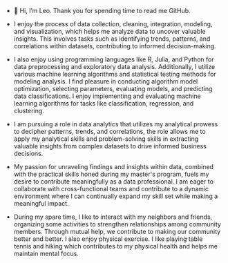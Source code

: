 - 👋 Hi, I’m Leo. Thank you for spending time to read me GitHub. 

- I enjoy the process of data collection, cleaning, integration, modeling, and visualization, which helps me analyze data to uncover valuable insights. This involves tasks such as identifying trends, patterns, and correlations within datasets, contributing to informed decision-making.

- I also enjoy using programming languages like R, Julia, and Python for data preprocessing and exploratory data analysis. Additionally, I utilize various machine learning algorithms and statistical testing methods for modeling analysis. I find pleasure in conducting algorithm model optimization, selecting parameters, evaluating models, and predicting data classifications. I enjoy implementing and evaluating machine learning algorithms for tasks like classification, regression, and clustering.

- I am pursuing a role in data analytics that utilizes my analytical prowess to decipher patterns, trends, and correlations, the role allows me to apply my analytical skills and problem-solving skills in extracting valuable insights from complex datasets to drive informed business decisions.

- My passion for unraveling findings and insights within data, combined with the practical skills honed during my master's program, fuels my desire to contribute meaningfully as a data professional. I am eager to collaborate with cross-functional teams and contribute to a dynamic environment where I can continually expand my skill set while making a meaningful impact. 

- During my spare time, I like to interact with my neighbors and friends, organizing some activities to strengthen relationships among community members. Through mutual help, we contribute to making our community better and better. I also enjoy physical exercise. I like playing table tennis and hiking which contributes to my physical health and helps me maintain mental focus. 

